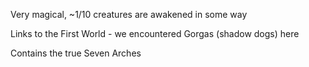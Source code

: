 Very magical, ~1/10 creatures are awakened in some way

Links to the First World - we encountered Gorgas (shadow dogs) here

Contains the true Seven Arches
